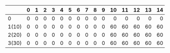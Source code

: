 |       |   0 |   1 |   2 |   3 |   4 |   5 |   6 |   7 |   8 |   9 |   10 |   11 |   12 |   13 |   14 |   15 |   16 |   17 |   18 |   19 |   20 |   21 |   22 |   23 |   24 |   25 |   26 |   27 |   28 |   29 |   30 |   31 |   32 |   33 |   34 |   35 |   36 |   37 |   38 |   39 |   40 |   41 |   42 |   43 |   44 |   45 |   46 |   47 |   48 |   49 |   50 |
|:------|----:|----:|----:|----:|----:|----:|----:|----:|----:|----:|-----:|-----:|-----:|-----:|-----:|-----:|-----:|-----:|-----:|-----:|-----:|-----:|-----:|-----:|-----:|-----:|-----:|-----:|-----:|-----:|-----:|-----:|-----:|-----:|-----:|-----:|-----:|-----:|-----:|-----:|-----:|-----:|-----:|-----:|-----:|-----:|-----:|-----:|-----:|-----:|-----:|
| 0     |   0 |   0 |   0 |   0 |   0 |   0 |   0 |   0 |   0 |   0 |    0 |    0 |    0 |    0 |    0 |    0 |    0 |    0 |    0 |    0 |    0 |    0 |    0 |    0 |    0 |    0 |    0 |    0 |    0 |    0 |    0 |    0 |    0 |    0 |    0 |    0 |    0 |    0 |    0 |    0 |    0 |    0 |    0 |    0 |    0 |    0 |    0 |    0 |    0 |    0 |    0 |
| 1(10) |   0 |   0 |   0 |   0 |   0 |   0 |   0 |   0 |   0 |   0 |   60 |   60 |   60 |   60 |   60 |   60 |   60 |   60 |   60 |   60 |   60 |   60 |   60 |   60 |   60 |   60 |   60 |   60 |   60 |   60 |   60 |   60 |   60 |   60 |   60 |   60 |   60 |   60 |   60 |   60 |   60 |   60 |   60 |   60 |   60 |   60 |   60 |   60 |   60 |   60 |   60 |
| 2(20) |   0 |   0 |   0 |   0 |   0 |   0 |   0 |   0 |   0 |   0 |   60 |   60 |   60 |   60 |   60 |   60 |   60 |   60 |   60 |   60 |  100 |  100 |  100 |  100 |  100 |  100 |  100 |  100 |  100 |  100 |  160 |  160 |  160 |  160 |  160 |  160 |  160 |  160 |  160 |  160 |  160 |  160 |  160 |  160 |  160 |  160 |  160 |  160 |  160 |  160 |  160 |
| 3(30) |   0 |   0 |   0 |   0 |   0 |   0 |   0 |   0 |   0 |   0 |   60 |   60 |   60 |   60 |   60 |   60 |   60 |   60 |   60 |   60 |  100 |  100 |  100 |  100 |  100 |  100 |  100 |  100 |  100 |  100 |  160 |  160 |  160 |  160 |  160 |  160 |  160 |  160 |  160 |  160 |  180 |  180 |  180 |  180 |  180 |  180 |  180 |  180 |  180 |  180 |  220 |